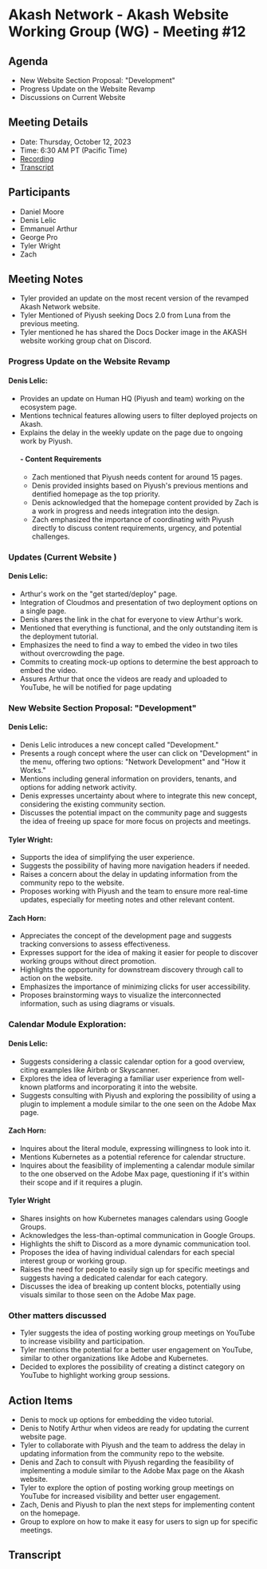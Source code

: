 # Akash Network - Akash Website Working Group (WG) - Meeting #12
## Agenda
- New Website Section Proposal: "Development"
- Progress Update on the Website Revamp
- Discussions on Current Website 
## Meeting Details
- Date: Thursday, October 12, 2023
- Time: 6:30 AM PT (Pacific Time)
- [Recording]()
- [Transcript](#Transcript)
## Participants
- Daniel Moore
- Denis Lelic
- Emmanuel Arthur
- George Pro
- Tyler Wright
- Zach
## Meeting Notes
- Tyler provided an update on the most recent version of the revamped Akash Network website.
- Tyler Mentioned of Piyush seeking Docs 2.0 from Luna from the previous meeting.
- Tyler mentioned he has shared the Docs Docker image in the AKASH website working group chat on Discord.
### Progress Update on the Website Revamp
#### Denis Lelic:
- Provides an update on Human HQ (Piyush and team) working on the ecosystem page.
- Mentions technical features allowing users to filter deployed projects on Akash.
- Explains the delay in the weekly update on the page due to ongoing work by Piyush.
  #### - Content Requirements
  - Zach mentioned that Piyush needs content for around 15 pages.
  - Denis provided insights based on Piyush's previous mentions and dentified homepage as the top priority.
  - Denis acknowledged that the homepage content provided by Zach is a work in progress and needs integration into the design.
  - Zach emphasized the importance of coordinating with Piyush directly to discuss content requirements, urgency, and potential challenges.
### Updates (Current Website )
#### Denis Lelic:
- Arthur's work on the "get started/deploy" page.
- Integration of Cloudmos and presentation of two deployment options on a single page.
- Denis shares the link in the chat for everyone to view Arthur's work.
- Mentioned that everything is functional, and the only outstanding item is the deployment tutorial.
- Emphasizes the need to find a way to embed the video in two tiles without overcrowding the page.
- Commits to creating mock-up options to determine the best approach to embed the video.
- Assures Arthur that once the videos are ready and uploaded to YouTube, he will be notified for page updating
### New Website Section Proposal: "Development"
#### Denis Lelic:
- Denis Lelic introduces a new concept called "Development."
- Presents a rough concept where the user can click on "Development" in the menu, offering two options: "Network Development" and "How it Works."
- Mentions including general information on providers, tenants, and options for adding network activity.
- Denis expresses uncertainty about where to integrate this new concept, considering the existing community section.
- Discusses the potential impact on the community page and suggests the idea of freeing up space for more focus on projects and meetings.
#### Tyler Wright:
- Supports the idea of simplifying the user experience.
- Suggests the possibility of having more navigation headers if needed.
- Raises a concern about the delay in updating information from the community repo to the website.
- Proposes working with Piyush and the team to ensure more real-time updates, especially for meeting notes and other relevant content.
#### Zach Horn:
- Appreciates the concept of the development page and suggests tracking conversions to assess effectiveness.
- Expresses support for the idea of making it easier for people to discover working groups without direct promotion.
- Highlights the opportunity for downstream discovery through call to action on the website.
- Emphasizes the importance of minimizing clicks for user accessibility.
- Proposes brainstorming ways to visualize the interconnected information, such as using diagrams or visuals.
### Calendar Module Exploration:
#### Denis Lelic:
- Suggests considering a classic calendar option for a good overview, citing examples like Airbnb or Skyscanner.
- Explores the idea of leveraging a familiar user experience from well-known platforms and incorporating it into the website.
- Suggests consulting with Piyush and exploring the possibility of using a plugin to implement a module similar to the one seen on the Adobe Max page.
#### Zach Horn:
- Inquires about the literal module, expressing willingness to look into it.
- Mentions Kubernetes as a potential reference for calendar structure.
- Inquires about the feasibility of implementing a  calendar module similar to the one observed on the Adobe Max page, questioning if it's within their scope and if it requires a plugin.
#### Tyler Wright 
- Shares insights on how Kubernetes manages calendars using Google Groups.
- Acknowledges the less-than-optimal communication in Google Groups.
- Highlights the shift to Discord as a more dynamic communication tool.
- Proposes the idea of having individual calendars for each special interest group or working group.
- Raises the need for people to easily sign up for specific meetings and suggests having a dedicated calendar for each category.
- Discusses the idea of breaking up content blocks, potentially using visuals similar to those seen on the Adobe Max page.
### Other matters discussed
- Tyler suggests the idea of posting working group meetings on YouTube to increase visibility and participation.
- Tyler mentions the potential for a better user engagement on YouTube, similar to other organizations like Adobe and Kubernetes.
- Decided to explores the possibility of creating a distinct category on YouTube to highlight working group sessions.
## Action Items
- Denis to mock up options for embedding the video tutorial.
- Denis to Notify Arthur when videos are ready for updating the current website page. 
- Tyler to collaborate with Piyush and the team to address the delay in updating information from the community repo to the website.
- Denis and Zach to consult with Piyush regarding the feasibility of implementing a module similar to the Adobe Max page on the Akash website.
- Tyler to explore the option of posting working group meetings on YouTube for increased visibility and better user engagement.
- Zach, Denis and Piyush to plan the next steps for implementing content on the homepage.
- Group to explore on how to make it easy for users to sign up for specific meetings.
## Transcript 
